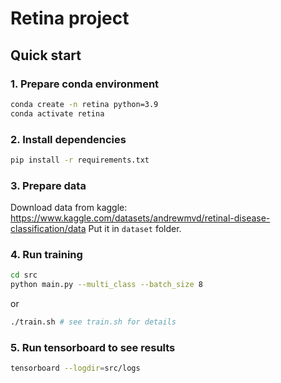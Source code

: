 # Retina project

## Quick start

### 1. Prepare conda environment
```bash
conda create -n retina python=3.9
conda activate retina
```

### 2. Install dependencies
```bash
pip install -r requirements.txt
```

### 3. Prepare data
Download data from kaggle: https://www.kaggle.com/datasets/andrewmvd/retinal-disease-classification/data
Put it in `dataset` folder.

### 4. Run training
```bash
cd src
python main.py --multi_class --batch_size 8
```
or 
```bash
./train.sh # see train.sh for details
```

### 5. Run tensorboard to see results
```bash
tensorboard --logdir=src/logs
```

